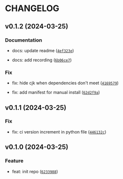 # CHANGELOG



## v0.1.2 (2024-03-25)

### Documentation

* docs: update readme ([`4ef323e`](https://github.com/kamoo1/anki-word-freq/commit/4ef323e8437565f6c8e401aa0189fad6ba3b5818))

* docs: add recording ([`6b06ce7`](https://github.com/kamoo1/anki-word-freq/commit/6b06ce77000a3a30041e45fa7c550523031db481))

### Fix

* fix: hide cjk when dependencies don&#39;t meet ([`4169579`](https://github.com/kamoo1/anki-word-freq/commit/41695794231b8c671571131b1de8beafe4d6c528))

* fix: add manifest for manual install ([`62d2f9a`](https://github.com/kamoo1/anki-word-freq/commit/62d2f9a30b2e60f5b7e95ef21ed77f73bd9958c3))


## v0.1.1 (2024-03-25)

### Fix

* fix: ci version increment in python file ([`446132c`](https://github.com/kamoo1/anki-word-freq/commit/446132c77b2282fda4c5e05180745978e2a64214))


## v0.1.0 (2024-03-25)

### Feature

* feat: init repo ([`6233988`](https://github.com/kamoo1/anki-word-freq/commit/623398846c4128fb0534bb5bca7361f6bd3cd7e2))
